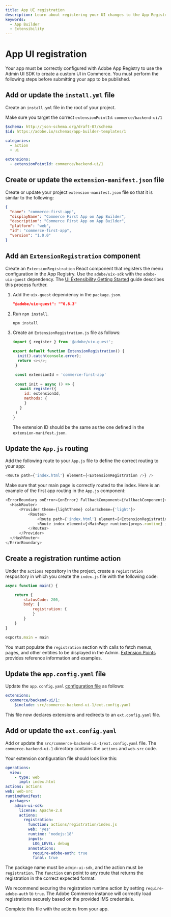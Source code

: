 ```yaml
---
title: App UI registration
description: Learn about registering your UI changes to the App Registry
keywords:
  - App Builder
  - Extensibility
---
```


# App UI registration

Your app must be correctly configured with Adobe App Registry to use the Admin UI SDK to create a custom UI in Commerce. You must perform the following steps before submitting your app to be published.

## Add or update the `install.yml` file

Create an `install.yml` file in the root of your project.

Make sure you target the correct `extensionPointId`: `commerce/backend-ui/1`

```yaml
$schema: http://json-schema.org/draft-07/schema
$id: https://adobe.io/schemas/app-builder-templates/1

categories:
  - action
  - ui

extensions:
  - extensionPointId: commerce/backend-ui/1
```

## Create or update the `extension-manifest.json` file

Create or update your project `extension-manifest.json` file so that it is similar to the following:

```json
{
  "name": "commerce-first-app",
  "displayName": "Commerce First App on App Builder",
  "description": "Commerce First App on App Builder",
  "platform": "web",
  "id": "commerce-first-app",
  "version": "1.0.0"
}
```

## Add an `ExtensionRegistration` component

Create an `ExtensionRegistration` React component that registers the menu configuration in the App Registry. Use the `adobe/uix-sdk` with the `adobe-uix-guest` dependency. The [UI Extensibility Getting Started](https://developer.adobe.com/uix/docs/getting-started/design/) guide describes this process further.

1. Add the `uix-guest` dependency in the `package.json`.

   ```json
   "@adobe/uix-guest": "^0.8.3"
   ```

2. Run `npm install`.

   ```bash
   npm install
   ```

3. Create an `ExtensionRegistration.js` file as follows:

   ```javascript
   import { register } from '@adobe/uix-guest';

   export default function ExtensionRegistration() {
     init().catch(console.error);
     return <></>;
    }

    const extensionId = 'commerce-first-app'
    
    const init = async () => {
      await register({
        id: extensionId,
        methods: {
        }
      }
    )
   }
   ```

   The extension ID should be the same as the one defined in the `extension-manifest.json`.

## Update the `App.js` routing

Add the following route to your `App.js` file to define the correct routing to your app:

```javascript
<Route path={'index.html'} element={<ExtensionRegistration />} />
```

Make sure that your main page is correctly routed to the index. Here is an example of the first app routing in the `App.js` component:

```javascript
<ErrorBoundary onError={onError} FallbackComponent={fallbackComponent}>
  <HashRouter>
      <Provider theme={lightTheme} colorScheme={'light'}>
          <Routes>
              <Route path={'index.html'} element={<ExtensionRegistration />} />
              <Route index element={<MainPage runtime={props.runtime} ims={props.ims} />} />
          </Routes>
      </Provider>
  </HashRouter>
</ErrorBoundary>
```

## Create a registration runtime action

Under the `actions` repository in the project, create a `registration` respository in which you create the `index.js` file with the following code:

```javascript
async function main() {

    return {
        statusCode: 200,
        body: {
            registration: {
            }
        }
    }
}

exports.main = main
```

You must populate the `registration` section with calls to fetch menus, pages, and other entities to be displayed in the Admin. [Extension Points](extension-points/index.md) provides reference information and examples.

## Update the `app.config.yaml` file

Update the `app.config.yaml` [configuration file](https://developer.adobe.com/app-builder/docs/guides/configuration/) as follows:

```yaml
extensions:
  commerce/backend-ui/1:
    $include: src/commerce-backend-ui-1/ext.config.yaml
```

This file now declares extensions and redirects to an `ext.config.yaml` file.

## Add or update the `ext.config.yaml`

Add or update the `src/commerce-backend-ui-1/ext.config.yaml` file. The `commerce-backend-ui-1` directory contains the `actions` and `web-src` code.

Your extension configuration file should look like this:

```yaml
operations:
  view:
    - type: web
      impl: index.html
actions: actions
web: web-src
runtimeManifest:
  packages:
    admin-ui-sdk:
      license: Apache-2.0
      actions:
        registration:
          function: actions/registration/index.js
          web: 'yes'
          runtime: 'nodejs:18'
          inputs:
            LOG_LEVEL: debug
          annotations:
            require-adobe-auth: true
            final: true
```

The package name must be `admin-ui-sdk`, and the action must be `registration`. The `function` can point to any route that returns the registration in the correct expected format.

We recommend securing the registration runtime action by setting `require-adobe-auth` to `true`. The Adobe Commerce instance will correctly load registrations securely based on the provided IMS credentials.

Complete this file with the actions from your app.
